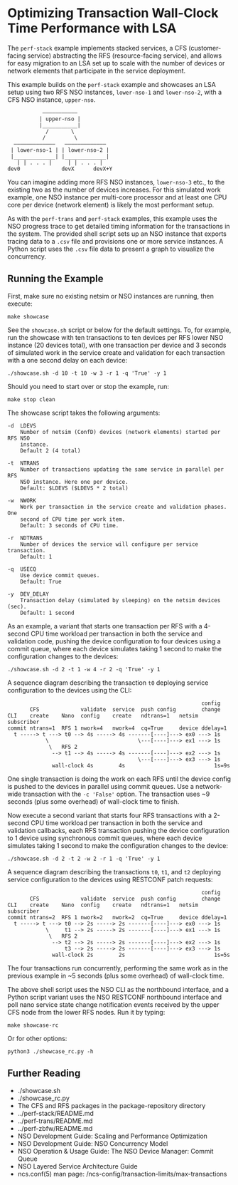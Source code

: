Optimizing Transaction Wall-Clock Time Performance with LSA
===========================================================

The `perf-stack` example implements stacked services, a CFS
(customer-facing service) abstracting the RFS (resource-facing service), and
allows for easy migration to an LSA set up to scale with the number of devices
or network elements that participate in the service deployment.

This example builds on the `perf-stack` example and showcases an LSA setup
using two RFS NSO instances, `lower-nso-1` and `lower-nso-2`, with a CFS NSO
instance, `upper-nso`.

               ———————————
              | upper-nso |
              |___________|
                /       \
               /         \
      —————————————   —————————————
     | lower-nso-1 | | lower-nso-2 |
     |_____________| |_____________|
       | | . . . |     | | . . . |
    dev0             devX      devX+Y

You can imagine adding more RFS NSO instances, `lower-nso-3` etc., to the
existing two as the number of devices increases. For this simulated work
example, one NSO instance per multi-core processor and at least one CPU core
per device (network element) is likely the most performant setup.

As with the `perf-trans` and `perf-stack` examples, this example uses the NSO
progress trace to get detailed timing information for the transactions in the
system. The provided shell script sets up an NSO instance that exports tracing
data to a `.csv` file and provisions one or more service instances. A Python
script uses the `.csv` file data to present a graph to visualize the
concurrency.

Running the Example
-------------------

First, make sure no existing netsim or NSO instances are running, then execute:

    make showcase

See the `showcase.sh` script or below for the default settings. To, for
example, run the showcase with ten transactions to ten devices per RFS lower
NSO instance (20 devices total), with one transaction per device and 3 seconds
of simulated work in the service create and validation for each transaction
with a one second delay on each device:

    ./showcase.sh -d 10 -t 10 -w 3 -r 1 -q 'True' -y 1

Should you need to start over or stop the example, run:

    make stop clean

The showcase script takes the following arguments:

    -d  LDEVS
        Number of netsim (ConfD) devices (network elements) started per RFS NSO
        instance.
        Default 2 (4 total)

    -t  NTRANS
        Number of transactions updating the same service in parallel per RFS
        NSO instance. Here one per device.
        Default: $LDEVS ($LDEVS * 2 total)

    -w  NWORK
        Work per transaction in the service create and validation phases. One
        second of CPU time per work item.
        Default: 3 seconds of CPU time.

    -r  NDTRANS
        Number of devices the service will configure per service transaction.
        Default: 1

    -q  USECQ
        Use device commit queues.
        Default: True

    -y  DEV_DELAY
        Transaction delay (simulated by sleeping) on the netsim devices (sec).
        Default: 1 second

As an example, a variant that starts one transaction per RFS with a 4-second
CPU time workload per transaction in both the service and validation code,
pushing the device configuration to four devices using a commit queue, where
each device simulates taking 1 second to make the configuration changes to the
devices:

    ./showcase.sh -d 2 -t 1 -w 4 -r 2 -q 'True' -y 1

A sequence diagram describing the transaction `t0` deploying service
configuration to the devices using the CLI:

                                                                 config
           CFS             validate  service  push config        change
    CLI    create    Nano  config    create   ndtrans=1   netsim subscriber
    commit ntrans=1  RFS 1 nwork=4   nwork=4  cq=True     device ddelay=1
      t -----> t ---> t0 --> 4s -----> 4s -------[----]---> ex0 ---> 1s
                \                            \---[----]---> ex1 ---> 1s
                 \   RFS 2
                  --> t1 --> 4s -----> 4s -------[----]---> ex2 ---> 1s
                                             \---[----]---> ex3 ---> 1s
                  wall-clock 4s        4s                            1s=9s

One single transaction is doing the work on each RFS until the device config is
pushed to the devices in parallel using commit queues. Use a network-wide
transaction with the `-c 'False'` option. The transaction uses ~9 seconds (plus
some overhead) of wall-clock time to finish.

Now execute a second variant that starts four RFS transactions with a 2-second
CPU time workload per transaction in both the service and validation callbacks,
each RFS transaction pushing the device configuration to 1 device using
synchronous commit queues, where each device simulates taking 1 second to make
the configuration changes to the device:

    ./showcase.sh -d 2 -t 2 -w 2 -r 1 -q 'True' -y 1

A sequence diagram describing the transactions `t0`, `t1`, and `t2` deploying
service configuration to the devices using RESTCONF patch requests:

                                                                 config
           CFS             validate  service  push config        change
    CLI    create    Nano  config    create   ndtrans=1   netsim subscriber
    commit ntrans=2  RFS 1 nwork=2   nwork=2  cq=True     device ddelay=1
      t -----> t ---> t0 --> 2s -----> 2s -------[----]---> ex0 ---> 1s
                \     t1 --> 2s -----> 2s -------[----]---> ex1 ---> 1s
                 \   RFS 2
                  --> t2 --> 2s -----> 2s -------[----]---> ex2 ---> 1s
                      t3 --> 2s -----> 2s -------[----]---> ex3 ---> 1s
                  wall-clock 2s        2s                            1s=5s

The four transactions run concurrently, performing the same work as in the
previous example in ~5 seconds (plus some overhead) of wall-clock time.

The above shell script uses the NSO CLI as the northbound interface, and a
Python script variant uses the NSO RESTCONF northbound interface and poll
nano service state change notification events received by the upper CFS node
from the lower RFS nodes. Run it by typing:

    make showcase-rc

Or for other options:

    python3 ./showcase_rc.py -h

Further Reading
---------------
+ ./showcase.sh
+ ./showcase_rc.py
+ The CFS and RFS packages in the package-repository directory
+ ../perf-stack/README.md
+ ../perf-trans/README.md
+ ../perf-zbfw/README.md
+ NSO Development Guide: Scaling and Performance Optimization
+ NSO Development Guide: NSO Concurrency Model
+ NSO Operation & Usage Guide: The NSO Device Manager: Commit Queue
+ NSO Layered Service Architecture Guide
+ ncs.conf(5) man page: /ncs-config/transaction-limits/max-transactions
